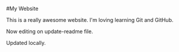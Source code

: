 #My Website

This is a really awesome website. I'm loving learning Git and GitHub.

Now editing on update-readme file.

Updated locally. 
